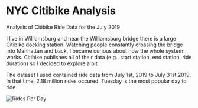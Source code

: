 # NYC Citibike Analysis

Analysis of Citibike Ride Data for the July 2019

I live in Williamsburg and near the Williamsburg bridge there is a large Citibike docking station. Watching people constantly crossing the bridge into Manhattan and back, I became curious about how the whole system works. Citibike publishes all of their data (e.g., start station, end station, ride duration) so I decided to explore a bit.

The dataset I used contained ride data from July 1st, 2019 to July 31st 2019. In that time, 2.18 million rides occured. Tuesday is the most popular day to ride. 

![Rides Per Day](https://user-images.githubusercontent.com/33380363/69206548-fa9efc80-0b1a-11ea-82fb-6a61c970b291.jpeg)
